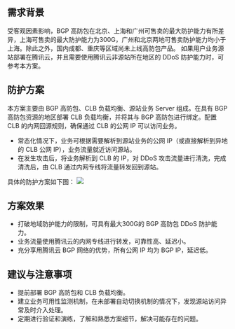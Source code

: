 ## 需求背景
受客观因素影响，BGP 高防包在北京、上海和广州可售卖的最大防护能力有所差异，上海可售卖的最大防护能力为300G，广州和北京两地可售卖防护能力均小于上海。除此之外，国内成都、重庆等区域尚未上线高防包产品。
如果用户业务源站部署在腾讯云，并且需要使用腾讯云非源站所在地区的 DDoS 防护能力时，可参考本方案。

## 防护方案
本方案主要由 BGP 高防包、CLB 负载均衡、源站业务 Server 组成。在具有 BGP 高防包资源的地区部署 CLB 负载均衡，并将其与 BGP 高防包进行绑定。配置 CLB 的内网回源规则，确保通过 CLB 的公网 IP 可以访问业务。
- 常态化情况下，业务可根据需要解析到源站业务的公网 IP（或直接解析到异地的 CLB 公网 IP），业务流量就近访问源站。
- 在发生攻击后，将业务解析到 CLB 的 IP，对 DDoS 攻击流量进行清洗，完成清洗后，由 CLB 通过内网专线将流量转发回到源站。

具体的防护方案如下图：
![](https://main.qcloudimg.com/raw/fb964c6fbeb9e362821c8f2cc0bd9316.png)

## 方案效果
- 打破地域防护能力的限制，可具有最大300G的 BGP 高防包 DDoS 防护能力。
- 业务流量使用腾讯云的内网专线进行转发，可靠性高、延迟小。
- 充分享用腾讯云 BGP 网络的优势，所有公网 IP 均为 BGP IP，延迟低。

## 建议与注意事项
- 提前部署 BGP 高防包和 CLB 负载均衡。
- 建立业务可用性监测机制，在未部署自动切换机制的情况下，发现源站访问异常及时介入处理。
- 定期进行验证和演练，了解和熟悉方案细节，解决可能存在的问题。
